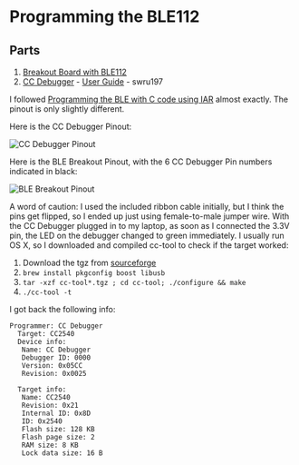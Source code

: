 # Programming the BLE112 #

## Parts ##
1.  [Breakout Board with BLE112](
http://store.hardwarebreakout.com/index.php?route=product/product&product_id=61)
2.  [CC Debugger](http://www.ti.com/tool/cc-debugger) - [User Guide](http://www.ti.com/lit/swru197) - swru197


I followed [Programming the BLE with C code using IAR](http://blog.bluetooth-smart.com/2012/09/11/programming-the-ble112-with-c-code-using-iar/) almost exactly.  The pinout is only slightly different.

Here is the CC Debugger Pinout:

![CC Debugger Pinout](http://cl.ly/image/2B2s3R0V0Y0R/target-connector-pinout.png)

Here is the BLE Breakout Pinout, with the 6 CC Debugger Pin numbers indicated in black:

![BLE Breakout Pinout](http://cl.ly/image/1V0k2P0G1m3j/ble-breakout-pinout-cc-debugger.png)

A word of caution: I used the included ribbon cable initially, but I think the pins get flipped, so I ended up just using female-to-male jumper wire.  With the CC Debugger plugged in to my laptop, as soon as I connected the 3.3V pin, the LED on the debugger changed to green immediately.  I usually run OS X, so I downloaded and compiled cc-tool to check if the target worked:

1.  Download the tgz from [sourceforge](http://sourceforge.net/projects/cctool/files/)
2.  `brew install pkgconfig boost libusb`
3.  `tar -xzf cc-tool*.tgz ; cd cc-tool; ./configure && make`
4.  `./cc-tool -t`

I got back the following info:

    Programmer: CC Debugger
      Target: CC2540
      Device info:
       Name: CC Debugger
       Debugger ID: 0000
       Version: 0x05CC
       Revision: 0x0025

      Target info:
       Name: CC2540
       Revision: 0x21
       Internal ID: 0x8D
       ID: 0x2540
       Flash size: 128 KB
       Flash page size: 2
       RAM size: 8 KB
       Lock data size: 16 B
